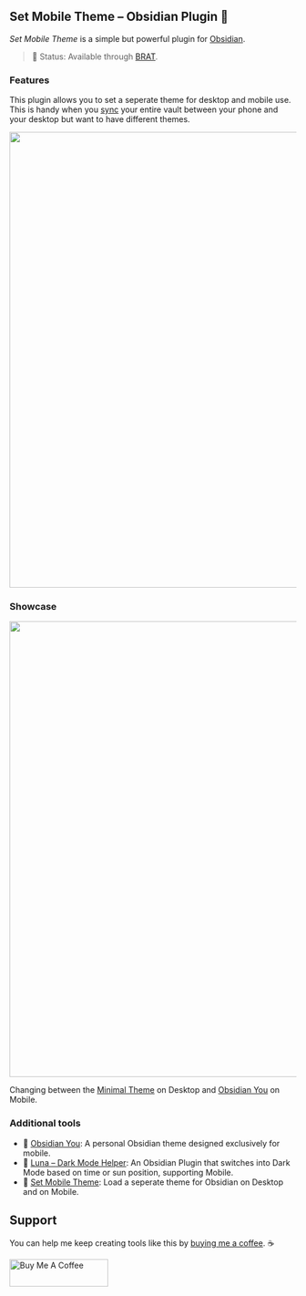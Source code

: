 ## Set Mobile Theme – Obsidian Plugin 📱
*Set Mobile Theme* is a simple but powerful plugin for [Obsidian](https://obsidian.md/).

> 🚧 Status: Available through [BRAT](https://github.com/TfTHacker/obsidian42-brat).

### Features
This plugin allows you to set a seperate theme for desktop and mobile use. This is handy when you [sync](https://forum.obsidian.md/t/meta-post-syncing-between-devices/20983) your entire vault between your phone and your desktop but want to have different themes.

<img src="https://github.com/selfire1/obsidian-set-mobile-theme/blob/main/images/overview.png?raw=true" width="800" />

### Showcase
<img src="https://github.com/selfire1/obsidian-set-mobile-theme/blob/main/images/showcase.gif?raw=true" width="800" />

Changing between the [Minimal Theme](https://github.com/kepano/obsidian-minimal) on Desktop and [Obsidian You](https://github.com/selfire1/obsidian-you-theme) on Mobile.

### Additional tools
* 🎨 [Obsidian You](https://github.com/selfire1/obsidian-you-theme): A personal Obsidian theme designed exclusively for mobile.
* 🌝 [Luna – Dark Mode Helper](https://github.com/selfire1/obsidian-luna-dark-mode): An Obsidian Plugin that switches into Dark Mode based on time or sun position, supporting Mobile.
* 📱 [Set Mobile Theme](https://github.com/selfire1/obsidian-set-mobile-theme): Load a seperate theme for Obsidian on Desktop and on Mobile.

## Support
You can help me keep creating tools like this by [buying me a coffee](https://www.buymeacoffee.com/joschua).  ☕️

<a href="https://www.buymeacoffee.com/joschua" target="_blank"><img src="https://cdn.buymeacoffee.com/buttons/v2/default-yellow.png" alt="Buy Me A Coffee" height= "48" width="173"></a>